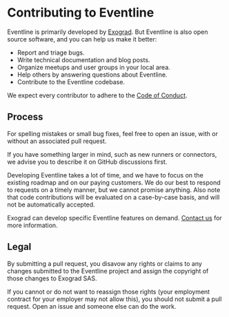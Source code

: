 # Contributing to Eventline
Eventline is primarily developed by [Exograd](https://exograd). But Eventline
is also open source software, and you can help us make it better:

- Report and triage bugs.
- Write technical documentation and blog posts.
- Organize meetups and user groups in your local area.
- Help others by answering questions about Eventline.
- Contribute to the Eventline codebase.

We expect every contributor to adhere to the [Code of
Conduct](CODE_OF_CONDUCT.md).

## Process
For spelling mistakes or small bug fixes, feel free to open an issue, with or
without an associated pull request.

If you have something larger in mind, such as new runners or connectors, we
advise you to describe it on GitHub discussions first.

Developing Eventline takes a lot of time, and we have to focus on the existing
roadmap and on our paying customers. We do our best to respond to requests on
a timely manner, but we cannot promise anything. Also note that code
contributions will be evaluated on a case-by-case basis, and will not be
automatically accepted.

Exograd can develop specific Eventline features on demand. [Contact
us](mailto:contact@exograd.com) for more information.

## Legal
By submitting a pull request, you disavow any rights or claims to any
changes submitted to the Eventline project and assign the copyright of
those changes to Exograd SAS.

If you cannot or do not want to reassign those rights (your employment
contract for your employer may not allow this), you should not submit a
pull request. Open an issue and someone else can do the work.
